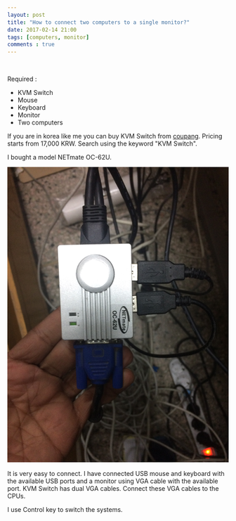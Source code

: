 ```yaml
---
layout: post
title: "How to connect two computers to a single monitor?"
date: 2017-02-14 21:00
tags: [computers, monitor]
comments : true
---
```

&nbsp;


Required :

 * KVM Switch
 * Mouse
 * Keyboard
 * Monitor
 * Two computers


If you are in korea like me you can buy KVM Switch from [coupang](https://www.coupang.com/). Pricing starts from 17,000 KRW. Search using the keyword "KVM Switch".



I bought a model NETmate OC-62U.
&nbsp;

<img src="/images/kvm_switch.jpg?raw=true" alt="Drawing" style="width: 600px;"/>



It is very easy to connect. I have connected USB mouse and keyboard with the available USB ports and a monitor using VGA cable with the available port. KVM Switch has dual VGA cables. Connect these VGA cables to the CPUs.


I use Control key to switch the systems.
